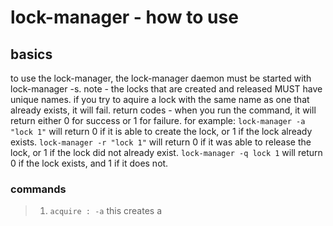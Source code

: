 
# lock-manager - how to use

## basics

to use the lock-manager, the lock-manager daemon must be started with lock-manager -s.
note - the locks that are created and released MUST have unique names. if you try to aquire a lock with the same name as one that already exists, it will fail.
return codes - when you run the command, it will return either 0 for success or 1 for failure. for example:
`lock-manager -a "lock 1"` will return 0 if it is able to create the lock, or 1 if the lock already exists.
`lock-manager -r "lock 1"` will return 0 if it was able to release the lock, or 1 if the lock did not already exist.
`lock-manager -q lock 1` will return 0 if the lock exists, and 1 if it does not.

### commands

> 1. `acquire : -a` this creates a 
